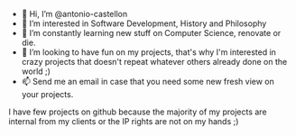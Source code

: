 - 👋 Hi, I’m @antonio-castellon
- 👀 I’m interested in Software Development, History and Philosophy
- 🌱 I’m constantly learning new stuff on Computer Science, renovate or die.
- 💞️ I’m looking to have fun on my projects, that's why I'm interested in crazy projects that doesn't repeat whatever others already done on the world ;)
- 📫 Send me an email in case that you need some new fresh view on your projects.

I have few projects on github because the majority of my projects are internal from my clients or the IP rights are not on my hands ;)
